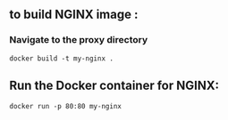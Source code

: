 ## to build NGINX image : 
### Navigate to the proxy directory
```
docker build -t my-nginx .
```
## Run the Docker container for NGINX:
```
docker run -p 80:80 my-nginx
```
